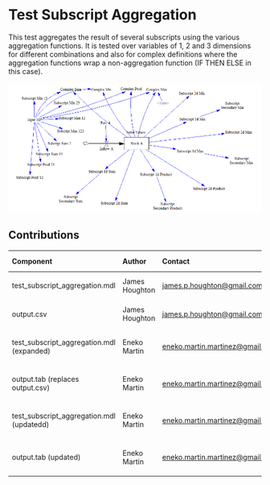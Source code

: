 Test Subscript Aggregation
==========================

This test aggregates the result of several subscripts using the various aggregation functions. It is tested over variables of 1, 2 and 3 dimensions for different combinations and also for complex definitions where the aggregation functions wrap a non-aggregation function (IF THEN ELSE in this case). 

![Vensim screenshot](vensim_screenshot.png)

Contributions
-------------

| Component                                   | Author          | Contact                         | Date     | Software Version              |
|:------------------------------------------- |:--------------- |:------------------------------- |:-------- |:----------------------------- |
| test_subscript_aggregation.mdl              | James Houghton  | james.p.houghton@gmail.com      | 10/20/15 | Vensim DSS 6.3 for Mac        |
| output.csv                                  | James Houghton  | james.p.houghton@gmail.com      | 10/20/15 | Vensim DSS 6.3 for Mac        |
| test_subscript_aggregation.mdl (expanded)   | Eneko Martin    | eneko.martin.martinez@gmail.com | 12/04/20 | Vensim DSS 7.3.4 for Windows  |
| output.tab (replaces output.csv)            | Eneko Martin    | eneko.martin.martinez@gmail.com | 12/04/20 | Vensim DSS 7.3.4 for Windows  |
| test_subscript_aggregation.mdl (updatedd)   | Eneko Martin    | eneko.martin.martinez@gmail.com | 04/26/20 | Vensim DSS 7.3.4 for Windows  |
| output.tab (updated)                        | Eneko Martin    | eneko.martin.martinez@gmail.com | 04/26/20 | Vensim DSS 7.3.4 for Windows  |
